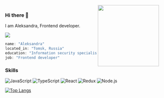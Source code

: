 <img align='right' src='https://user-images.githubusercontent.com/5713670/87202985-820dcb80-c2b6-11ea-9f56-7ec461c497c3.gif' width='200'>

### Hi there 👋
I am Aleksandra, Frontend developer.

![](https://visitor-badge.glitch.me/badge?page_id=tanestila)

```javascript
name: "Aleksandra"
located_in: "Tomsk, Russia"
education: "Information security specialist"
job: "Frontend developer"
```

### Skills

![JavaScript](https://img.shields.io/badge/-JavaScript-000?&logo=JavaScript)
![TypeScript](https://img.shields.io/badge/-TypeScript-000?&logo=TypeScript)
![React](https://img.shields.io/badge/-React-000?&logo=React)
![Redux](https://img.shields.io/badge/-Redux-000?&logo=Redux)
![Node.js](https://img.shields.io/badge/-Node.js-000?&logo=node.js)


[![Top Langs](https://github-readme-stats.vercel.app/api/top-langs/?username=tanestila&layout=compact)](https://github.com/anuraghazra/github-readme-stats)

